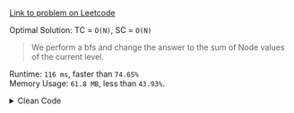 [Link to problem on Leetcode](https://leetcode.com/problems/deepest-leaves-sum/)


Optimal Solution: TC = `O(N)`, SC = `O(N)`

> We perform a bfs and change the answer to the sum of Node values of the current level. <br>

Runtime: `116 ms`, faster than `74.65%` <br>
Memory Usage: `61.8 MB`, less than `43.93%`.


<details><summary>Clean Code</summary>

![](https://github.com/archishmanghos/code-images/blob/master/Leetcode/1302.png)

</details>